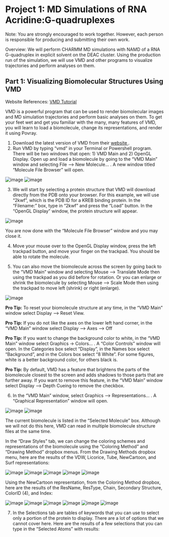# Project 1: MD Simulations of RNA Acridine:G-quadruplexes

Note: You are strongly encouraged to work together.  However, each person is responsible for producing and submitting their own work.

Overview: We will perform CHARMM MD simulations with NAMD of a RNA G-quadruplex in explicit solvent on the DEAC cluster.  Using the production run of the simulation, we will use VMD and other programs to visualize trajectories and perform analyses on them.  

## Part 1: Visualizing Biomolecular Structures Using VMD

Website References: [ VMD Tutorial ](http://www.ks.uiuc.edu/Training/Tutorials/vmd/tutorial-html/index.html)

VMD is a powerful program that can be used to render biomolecular images and MD simulation trajectories and perform basic analyses on them. To get your feet wet and get you familiar with the many, many features of VMD, you will learn to load a biomolecule, change its representations, and render it using Povray.

1. Download the latest version of VMD from their [ website ](https://www.ks.uiuc.edu/Development/Download/download.cgi?PackageName=VMD).
2. Run VMD by typing “vmd” in your Terminal or Powershell program. There will be two windows that open: 1) VMD Main and 2) OpenGL Display. Open up and load a biomolecule by going to the “VMD Main” window and selecting File --> New Molecule… . A new window titled “Molecule File Browser” will open.

![image](https://github.com/user-attachments/assets/dca126fb-6736-443a-9a6c-1754b004335a)
![image](https://github.com/user-attachments/assets/8f785b34-9e38-4987-a344-ea451fe22347)

3. We will start by selecting a protein structure that VMD will download directly from the PDB onto your browser. For this example, we will use “2kwf”, which is the PDB ID for a KREB binding protein. In the “Filename:” box, type in “2kwf” and press the “Load” button. In the “OpenGL Display” window, the protein structure will appear.

![image](https://github.com/user-attachments/assets/d71b110d-7f95-4803-9241-5b782323f290)

You are now done with the “Molecule File Browser” window and you may close it. 

4. Move your mouse over to the OpenGL Display window, press the left trackpad button, and move your finger on the trackpad. You should be able to rotate the molecule.

5. You can also move the biomolecule across the screen by going back to the “VMD Main” window and selecting Mouse --> Translate Mode then using the trackpad as you did before for rotation. Or you can enlarge or shrink the biomolecule by selecting Mouse --> Scale Mode then using the trackpad to move left (shrink) or right (enlarge).

![image](https://github.com/user-attachments/assets/05ca878c-407f-411a-9b9a-19085c80d0af)

__Pro Tip:__
To reset your biomolecule structure at any time, in the “VMD Main” window select Display --> Reset View.

__Pro Tip:__
If you do not like the axes on the lower left hand corner, in the “VMD Main” window select Display --> Axes --> Off

__Pro Tip:__
If you want to change the background color to white, in the “VMD Main” window select Graphics -> Colors… . A “Color Controls” window will open. In the Categories box select “Display”, in the Names box select “Background”, and in the Colors box select “8 White”. For some figures, white is a better background color, for others black is. 

__Pro Tip:__
By default, VMD has a feature that brightens the parts of the biomolecule closest to the screen and adds shadows to those parts that are further away. If you want to remove this feature, in the “VMD Main” window select Display --> Depth Cueing to remove the checkbox.

6. In the “VMD Main” window, select Graphics --> Representations… . A “Graphical Representation” window will open.

![image](https://github.com/user-attachments/assets/94581ff7-88b8-41fb-b276-d9ce42508e8a)
![image](https://github.com/user-attachments/assets/d14d88c6-0d8f-475e-a0b3-24a8c0a16ce2)

The current biomolecule is listed in the “Selected Molecule” box. Although we will not do this here, VMD can read in multiple biomolecule structure files at the same time. 

In the “Draw Styles” tab, we can change the coloring schemes and representations of the biomolecule using the “Coloring Method” and “Drawing Method” dropbox menus. From the Drawing Methods dropbox menu, here are the results of the VDW, Licorice, Tube, NewCartoon, and Surf representations:

![image](https://github.com/user-attachments/assets/b1c21fb0-5ba0-4acc-be7e-4cca97306189)
![image](https://github.com/user-attachments/assets/8957029e-ab05-4ced-ab64-335beef282a2)
![image](https://github.com/user-attachments/assets/77c86c0b-9652-4efe-82b5-245e5380d104)
![image](https://github.com/user-attachments/assets/f3d6e89d-9e65-4a26-aa14-aa69736265f1)
![image](https://github.com/user-attachments/assets/2b852084-4d96-40ea-ae71-367afdff2668)

Using the NewCartoon representation, from the Coloring Method dropbox, here are the results of the ResName, ResType, Chain, Secondary Structure, ColorID (4), and Index:

![image](https://github.com/user-attachments/assets/944d4374-8c15-4971-815d-c41045e3f4f3)
![image](https://github.com/user-attachments/assets/d2e48807-6a3e-4624-8b8f-9fd2afbbc182)
![image](https://github.com/user-attachments/assets/8e2c9e27-dc7c-4d02-aa84-e42e12703834)
![image](https://github.com/user-attachments/assets/d0c1694a-59d2-4be3-bd88-142dddfc7cd8)
![image](https://github.com/user-attachments/assets/a7681465-cc61-4054-85c1-74c5bb698596)
![image](https://github.com/user-attachments/assets/2cd39f38-647b-48f6-a349-c3b8b046d70b)

7. In the Selections tab are tables of keywords that you can use to select only a portion of the protein to display. There are a lot of options that we cannot cover here. Here are the results of a few selections that you can type in the “Selected Atoms” with results:
